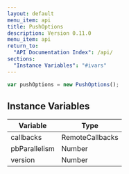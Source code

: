```yaml
---
layout: default
menu_item: api
title: PushOptions
description: Version 0.11.0
menu_item: api
return_to:
  "API Documentation Index": /api/
sections:
  "Instance Variables": "#ivars"
---
```


```js
var pushOptions = new PushOptions();
```

## <a name="ivars"></a>Instance Variables

| Variable | Type |
| --- | --- |
| <a name="callbacks"></a>callbacks | RemoteCallbacks |
| <a name="pbParallelism"></a>pbParallelism | Number |
| <a name="version"></a>version | Number |

